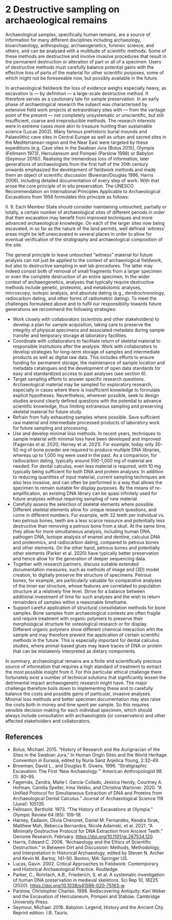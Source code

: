 # 2 Destructive sampling on archaeological remains

Archaeological samples, specifically human remains, are a source of information for many different disciplines including archaeology, bioarchaeology, anthropology, archaeogenetics, forensic science, and others, and can be analysed with a multitude of scientific methods. Some of these methods are destructive and involve invasive procedures that result in the permanent destruction or alteration of part or all of a specimen. Users of destructive methods must carefully balance potential gains with the effective loss of parts of the material for other scientific purposes, some of which might not be foreseeable now, but possibly available in the future. 

In archaeological fieldwork the loss of evidence weighs especially heavy, as excavation is — by definition — a large-scale destructive method. It therefore serves as a cautionary tale for sample preservation. In an early phase of archaeological research the subject was characterised by extensive field work projects at extraordinary sites with — from the vantage point of the present — not completely unsystematic or unscientific, but still insufficient, coarse and irreproducible methods. The research interests were in extreme cases more akin to treasure hunting than sustainable science (Lucas 2002). Many famous prehistoric burial mounds and Palaeolithic cave sites in Central Europe as well as urban and sacred sites in the Mediterranean region and the Near East were targeted by these expeditions (e.g. Cave sites in the Swabian Jura (Bolus 2015), Olympia (Fellmann 1973), Herculaneum and Pompeii (Parslow 1998) or Babylon (Seymour 2016)). Realising the tremendous loss of information, later generations of archaeologists from the first half of the 20th century onwards emphasized the development of fieldwork methods and made them an object of scientific discussion (Bowman/Douglas 1996, Harris 2006), including detailed documentation of every step of work. With that arose the core principle of in situ preservation. The UNESCO Recommendation on International Principles Applicable to Archaeological Excavations from 1956 formulates this principle as follows:

II. 9. Each Member State should consider maintaining untouched, partially or totally, a certain number of archaeological sites of different periods in order that their excavation may benefit from improved techniques and more advanced archaeological knowledge. On each of the larger sites now being excavated, in so far as the nature of the land permits, well defined `witness' areas might be left unexcavated in several places in order to allow for eventual verification of the stratigraphy and archaeological composition of the site.

The general principle to leave untouched “witness” material for future analysis can not just be applied to the context of archaeological fieldwork, but also to destructive sampling in wet lab procedures. The latter may indeed consist both of removal of small fragments from a larger specimen or even the complete destruction of an entire specimen. In the wider context of archaeogenetics, analyses that typically require destructive methods include genetic, proteomic, and metabolomic analyses, microscopy, isotopic analysis, and absolute dating (e.g., dendrochronology, radiocarbon dating, and other forms of radiometric dating). To meet the challenges formulated above and to fulfil our responsibility towards future generations we recommend the following strategies:

*	Work closely with collaborators (scientists and other stakeholders) to develop a plan for sample acquisition, taking care to preserve the integrity of physical specimens and associated metadata during sample transfer and temporary storage at laboratory facilities. 
*	Coordinate with collaborators to facilitate return of skeletal material to responsible institutions after the analysis. Work with collaborators to develop strategies for long-term storage of samples and intermediate products as well as digital raw data. This includes efforts to ensure funding for permanent storage, the maintenance of sample location and metadata catalogues and the development of open data standards for easy and standardized access to past analyses (see section 6).
*	Target sampling efforts to answer specific research questions. Archaeological material may be sampled for exploratory research, especially in cases where there is insufficient knowledge to formulate explicit hypotheses. Nevertheless, wherever possible, seek to design studies around clearly defined questions with the potential to advance scientific knowledge, thus limiting extraneous sampling and preserving skeletal material for future study.
*	Refrain from fully exhausting samples where possible. Save sufficient raw material and intermediate processed products of laboratory work for future sampling and processing.
*	Use and develop minimal loss methods. In recent years, techniques to sample material with minimal loss have been developed and improved (Fagernäs et al. 2020; Harney et al. 2021). For example, today only 30-50 mg of bone powder are required to produce multiple DNA libraries, whereas up to 1,000 mg were used in the past. As a comparison, for radiocarbon dating, typically around 500-1,000 mg of material are needed. For dental calculus, even less material is required, with 10 mg typically being sufficient for both DNA and protein analyses. In addition to reducing quantities of input material, current sampling techniques are also less invasive, and can often be performed in a way that allows the specimen to remain suitable for display purposes. By the means of re-amplification, an existing DNA library can be quasi infinitely used for future analyses without requiring sampling of new material.
*	Carefully assess the selection of skeletal elements where possible. Different skeletal elements allow for unique research questions, and come in different numbers. For example, with 32 teeth per individual vs. two petrous bones, teeth are a less scarce resource and potentially less destructive than removing a petrous bone from a skull. At the same time, they allow for more simultaneous analysis, including human DNA, pathogen DNA, Isotope analysis of enamel and dentine, calculus DNA and proteomics, and radiocarbon dating, compared to petrous bones and other elements. On the other hand, petrous bones and potentially other elements (Parker et al. 2020) have typically better preservation and hence allow for the generation of deeper sequencing data.
*	Together with research partners, discuss suitable extended documentation measures, such as methods of image and (3D) model creation, to digitally preserve the structure of specimens. Petrous bones, for example, are particularly valuable for comparative analyses of the inner ear structure, whose features are correlated to population structure at a relatively fine level. Strive for a balance between additional investment of time for such analyses and the wish to return remainders of samples within a reasonable timeframe.
*	Support careful application of structural consolidation methods for bone samples. Bone samples from archaeological contexts are often fragile and require treatment with organic polymers to preserve their morphological structure for osteological research or for display. Different organic polymers show different chemical interaction with the sample and may therefore prevent the application of certain scientific methods in the future. This is especially important for dental calculus studies, where animal-based glues may leave traces of DNA or protein that can be mistakenly interpreted as dietary components. 

In summary, archaeological remains are a finite and scientifically precious source of information that requires a high standard of treatment to extract the most possible insight from it. For this particular ethical challenge there fortunately exist a number of technical solutions that significantly lessen the detrimental impact archaeogenetic research might have. The major challenge therefore boils down to implementing these and to carefully balance the costs and possible gains of particular, invasive analyses. Minimal loss methods and better specimen documentation may also raise the costs both in money and time spent per sample. So this requires sensible decision-making for each individual specimen, which should always include consultation with archaeologists (or conservators) and other affected stakeholders and collaborators.

## References

* Bolus, Michael. 2015. “History of Research and the Aurignacian of the Sites in the Swabian Jura.” In Human Origin Sites and the World Heritage Convention in Eurasia, edited by Nuria Sanz Anjelica Young, 2:32–49.
* Browman, David L., and Douglas R. Givens. 1996. “Stratigraphic Excavation: The First ‘New Archaeology.’” American Anthropologist 98 (1): 80–95.
* Fagernäs, Zandra, Maite I. García-Collado, Jessica Hendy, Courtney A. Hofman, Camilla Speller, Irina Velsko, and Christina Warinner. 2020. “A Unified Protocol for Simultaneous Extraction of DNA and Proteins from Archaeological Dental Calculus.” Journal of Archaeological Science 118 (June): 105135.
* Fellmann, Berthold. 1973. “The History of Excavations at Olympia.” Olympic Review 64 (65): 109–18.
* Harney, Éadaoin, Olivia Cheronet, Daniel M. Fernandes, Kendra Sirak, Matthew Mah, Rebecca Bernardos, Nicole Adamski, et al. 2021. “A Minimally Destructive Protocol for DNA Extraction from Ancient Teeth.” Genome Research, February. https://doi.org/10.1101/gr.267534.120.
* Harris, Edward C. 2006. “Archaeology and the Ethics of Scientific Destruction.” In Between Dirt and Discussion: Methods, Methodology, and Interpretation in Historical Archaeology, edited by Steven N. Archer and Kevin M. Bartoy, 141–50. Boston, MA: Springer US.
* Lucas, Gavin. 2002. Critical Approaches to Fieldwork: Contemporary and Historical Archaeological Practice. Routledge.
* Parker, C., Rohrlach, A.B., Friederich, S. et al. A systematic investigation of human DNA preservation in medieval skeletons. Sci Rep 10, 18225 (2020). https://doi.org/10.1038/s41598-020-75163-w
* Parslow, Christopher Charles. 1998. Rediscovering Antiquity: Karl Weber and the Excavation of Herculaneum, Pompeii and Stabiae. Cambridge University Press.
* Seymour, Michael. 2016. Babylon: Legend, History and the Ancient City. Reprint edition. I.B. Tauris.
